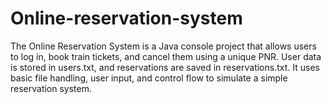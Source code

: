 # Online-reservation-system
The Online Reservation System is a Java console project that allows users to log in, book train tickets, and cancel them using a unique PNR. User data is stored in users.txt, and reservations are saved in reservations.txt. It uses basic file handling, user input, and control flow to simulate a simple reservation system.   
